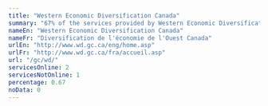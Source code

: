 ```yaml
---
title: "Western Economic Diversification Canada"
summary: "67% of the services provided by Western Economic Diversification Canada are available end-to-end online. 2 are available online, and 1 are not available online."
nameEn: "Western Economic Diversification Canada"
nameFr: "Diversification de l'économie de l'Ouest Canada"
urlEn: "http://www.wd.gc.ca/eng/home.asp"
urlFr: "http://www.wd.gc.ca/fra/accueil.asp"
url: "/gc/wd/"
servicesOnline: 2
servicesNotOnline: 1
percentage: 0.67
noData: 0
---
```

